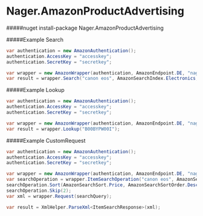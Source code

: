 Nager.AmazonProductAdvertising
==========

#####nuget
install-package Nager.AmazonProductAdvertising


#####Example Search
```cs
var authentication = new AmazonAuthentication();
authentication.AccessKey = "accesskey";
authentication.SecretKey = "secretkey";

var wrapper = new AmazonWrapper(authentication, AmazonEndpoint.DE, "nagerat-21");
var result = wrapper.Search("canon eos", AmazonSearchIndex.Electronics, AmazonResponseGroup.Large);
```

#####Example Lookup
```cs
var authentication = new AmazonAuthentication();
authentication.AccessKey = "accesskey";
authentication.SecretKey = "secretkey";

var wrapper = new AmazonWrapper(authentication, AmazonEndpoint.DE, "nagerat-21");
var result = wrapper.Lookup("B00BYPW00I");
```

#####Example CustomRequest
```cs
var authentication = new AmazonAuthentication();
authentication.AccessKey = "accesskey";
authentication.SecretKey = "secretkey";

var wrapper = new AmazonWrapper(authentication, AmazonEndpoint.DE, "nagerat-21");
var searchOperation = wrapper.ItemSearchOperation("canon eos", AmazonSearchIndex.Electronics);
searchOperation.Sort(AmazonSearchSort.Price, AmazonSearchSortOrder.Descending);
searchOperation.Skip(2);
var xml = wrapper.Request(searchQuery);

var result = XmlHelper.ParseXml<ItemSearchResponse>(xml);
```